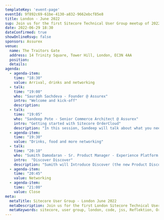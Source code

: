 ```yaml
---
templateKey: 'event-page'
eventId: 9f892c69-61be-4130-a832-9662ebcf85e8
title: London - June 2022
sup: Join us for the first Sitecore Technical User Group meetup of 2022 in London. As Sitecore embarks on a transformation journey towards composable DXP, listen to experts as they talk about the latest and greatest in the world of Sitecore. Meet Sitecore enthusiasts and network over food and drinks at the Traitors Gate, Tower Hill. 
date: 2022-06-29 18:30
dateConfirmed: true
showOnlineRsvp: false
sponsors: Assurex
venue:
  name: The Traitors Gate 
  address: 14 Trinity Square, Tower Hill, London, EC3N 4AA
  position: 
  details:
agenda:
  - agenda-item:
    time: "18:30"
    value: Arrival, drinks and networking
  - talk:
    time: "19:00"
    who: "Saurabh Sachdeva - Founder @ Assurex"
    intro: "Welcome and kick-off"
    description:
  - talk: 
    time: "19:05"
    who: "Sandeep Pote - Senior Commerce Architect @ Assurex"
    intro: "Getting started with Sitecore OrderCloud"
    description: "In this session, Sandeep will talk about what you need to get started with development in Sitecore OrderCloud. The session will start with brief introduction to OrderCloud, setup up development environments, API console overview and working with OrderCloud Headstart."
  - agenda-item:
    time: "19:30"
    value: "Drinks, food and more networking"
  - talk:
    time: "20:10"
    who: "Sumith Damodaran - Sr. Product Manager - Experience Platform @ Sitecore"
    intro:  "Discover Discover"
    description: "Sumith will Introduce Discover (the new Product Discovery Platform from Sitecore), and demonstrate the platform capabilities and integration options it provides. A demo will also be given on how Pages & Widgets can be created using the platform."
  - agenda-item:
    time: "20:45"
    value: Networking
  - agenda-item:
    time: "21:00"
    value: Close
meta:
  metaTitle: Sitecore User Group - London June 2022  
  metaDescription: Join us for the first London Sitecore Technical User Group meetup of 2022 
  metaKeywords: sitecore, user group, london, code, jss, Reflektion, OrderCloud, commerce
---
```

